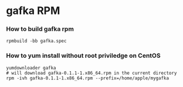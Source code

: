 # gafka RPM

### How to build gafka rpm

    rpmbuild -bb gafka.spec

### How to yum install without root priviledge on CentOS

    yumdownloader gafka
    # will download gafka-0.1.1-1.x86_64.rpm in the current directory
    rpm -ivh gafka-0.1.1-1.x86_64.rpm --prefix=/home/apple/mygafka
